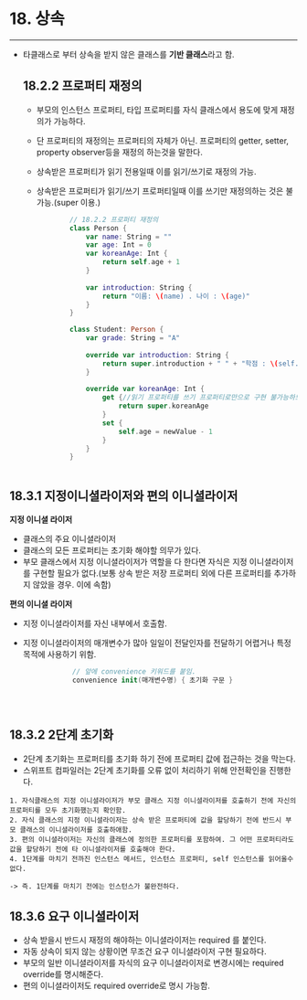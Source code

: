# 18. 상속
--- 

- 타클래스로 부터 상속을 받지 않은 클래스를 **기반 클래스**라고 함.<br> 
  
  ## 18.2.2 프로퍼티 재정의
  - 부모의 인스턴스 프로퍼티, 타입 프로퍼티를 자식 클래스에서 용도에 맞게 재정의가 가능하다. 
  - 단 프로퍼티의 재정의는 프로퍼티의 자체가 아닌. 프로퍼티의 getter, setter, property observer등을 재정의 하는것을 말한다. <br> 
  - 상속받은 프로퍼티가 읽기 전용일때 이를 읽기/쓰기로 재정의 가능.
  - 상속받은 프로퍼티가 읽기/쓰기 프로퍼티일때 이를 쓰기만 재정의하는 것은 불가능.(super 이용.)
  
  
    ```swift
            // 18.2.2 프로퍼티 재정의
            class Person {
                var name: String = ""
                var age: Int = 0
                var koreanAge: Int {
                    return self.age + 1
                }
                
                var introduction: String {
                    return "이름: \(name) . 나이 : \(age)"
                }
            }

            class Student: Person {
                var grade: String = "A"
                
                override var introduction: String {
                    return super.introduction + " " + "학점 : \(self.grade)" // 읽기 프로퍼티를 재정의
                }
                
                override var koreanAge: Int {
                    get {//읽기 프로퍼티를 쓰기 프로퍼티로만으로 구현 불가능하므로. 아무 동작 안할시에는 super. 로 처리
                        return super.koreanAge
                    }
                    set {
                        self.age = newValue - 1
                    }
                }
            }



## 18.3.1 지정이니셜라이저와 편의 이니셜라이저
**지정 이니셜 라이저**
- 클래스의 주요 이니셜라이저
- 클래스의 모든 프로퍼티는 초기화 해야할 의무가 있다.
- 부모 클래스에서 지정 이니셜라이저가 역할을 다 한다면 자식은 지정 이니셜라이저를 구현할 필요가 없다.(보통 상속 받은 저장 프로퍼티 외에 다른 프로퍼티를 추가하지 않았을 경우. 이에 속함)

**편의 이니셜 라이저**
- 지정 이니셜라이저를 자신 내부에서 호출함.
- 지정 이니셜라이저의 매개변수가 많아 일일이 전달인자를 전달하기 어렵거나 특정 목적에 사용하기 위함.


    ```swift
                // 앞에 convenience 키워드를 붙임.
                convenience init(매개변수명) { 초기화 구문 }
   




## 18.3.2 2단계 초기화
- 2단계 초기화는 프로퍼티를 초기화 하기 전에 프로퍼티 값에 접근하는 것을 막는다.
- 스위프트 컴파일러는 2단계 초기화를 오류 없이 처리하기 위해 안전확인을 진행한다. 
 ```
 1. 자식클래스의 지정 이니셜라이저가 부모 클래스 지정 이니셜라이저를 호출하기 전에 자신의 프로퍼티를 모두 초기화했는지 확인함.
 2. 자식 클래스의 지정 이니셜라이저는 상속 받은 프로퍼티에 값을 할당하기 전에 반드시 부모 클래스의 이니셜라이저를 호출하애함.
 3. 편의 이니셜라이저는 자신의 클래스에 정의한 프로퍼티를 포함하여. 그 어떤 프로퍼티라도 값을 할당하기 전에 타 이니셜라이저를 호출해야 한다.
 4. 1단계를 마치기 전까진 인스턴스 메서드, 인스턴스 프로퍼티, self 인스턴스를 읽어올수 없다.
 
 -> 즉. 1단계를 마치기 전에는 인스턴스가 불완전하다.
  ```
  

## 18.3.6 요구 이니셜라이저
- 상속 받을시 반드시 재정의 해야하는 이니셜라이저는 required 를 붙인다.
- 자동 상속이 되지 않는 상황이면 무조건 요구 이니셜라이저 구현 필요하다.
- 부모의 일반 이니셜라이저를 자식의 요구 이니셜라이저로 변경시에는 required override를 명시해준다.
- 편의 이니셜라이저도 required override로 명시 가능함.